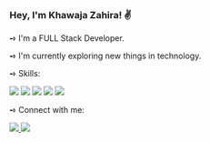 ### Hey, I'm Khawaja Zahira! ✌️

<p>➺ I'm a FULL Stack Developer.</p>
<p>➺ I'm currently exploring new things in technology.</p>
<div>
<p>➺ Skills:</p>
 <img src="https://img.shields.io/badge/MongoDB-4EA94B?style=for-the-badge&logo=mongodb&logoColor=white" />
 <img src="https://img.shields.io/badge/Express.js-000000?style=for-the-badge&logo=express&logoColor=white" />
 <img src="https://img.shields.io/badge/Node.js-339933?style=for-the-badge&logo=nodedotjs&logoColor=white" />
 <img src="https://img.shields.io/badge/JavaScript-323330?style=for-the-badge&logo=javascript&logoColor=F7DF1E" />
 <img src="https://img.shields.io/badge/Linux-FCC624?style=for-the-badge&logo=linux&logoColor=black" />
</div>
<div>
<p>➺ Connect with me:</p>
 <a href="https://www.linkedin.com/in/khawaja-zahira-866797211/" >
  <img src="https://img.shields.io/badge/LinkedIn-0077B5?style=for-the-badge&logo=linkedin&logoColor=white" />
 </a>
 
 <a href="https://www.instagram.com/khawaja_zahira_/">
  <img src="https://img.shields.io/badge/Instagram-E4405F?style=for-the-badge&logo=instagram&logoColor=white" />
 </a>
 
 </div>
